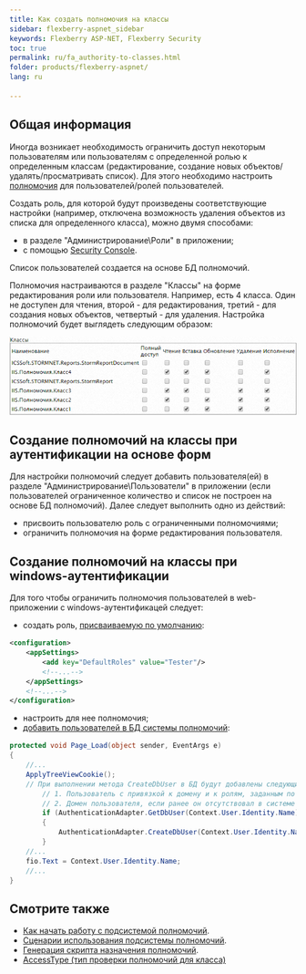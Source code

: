 ```yaml
---
title: Как создать полномочия на классы
sidebar: flexberry-aspnet_sidebar
keywords: Flexberry ASP-NET, Flexberry Security
toc: true
permalink: ru/fa_authority-to-classes.html
folder: products/flexberry-aspnet/
lang: ru

---
```


## Общая информация

Иногда возникает необходимость ограничить доступ некоторым пользователям или пользователям с определенной ролью к определенным классам (редактирование, создание новых объектов/удалять/просматривать список). Для этого необходимо настроить [полномочия](efs_security.html) для пользователей/ролей пользователей.

Создать роль, для которой будут произведены соответствующие настройки (например, отключена возможность удаления объектов из списка для определенного класса), можно двумя способами:
* в разделе "Администрирование\Роли" в приложении;
* с помощью [Security Console](efs_security-console.html).

Список пользователей создается на основе БД полномочий.

Полномочия настраиваются в разделе "Классы" на форме редактирования роли или пользователя. Например, есть 4 класса. Один не доступен для чтения, второй - для редактирования, третий - для создания новых объектов, четвертый - для удаления. Настройка полномочий будет выглядеть следующим образом:

![](/images/pages/products/flexberry-aspnet/aspnet/authority-to-classes.png)

## Создание полномочий на классы при аутентификации на основе форм
Для настройки полномочий следует добавить пользователя(ей) в разделе "Администрирование\Пользователи" в приложении (если пользователей ограниченное количество и список не построен на основе БД полномочий). Далее следует выполнить одно из действий:

* присвоить пользователю роль с ограниченными полномочиями;
* ограничить полномочия на форме редактирования пользователя.

## Создание полномочий на классы при windows-аутентификации
Для того чтобы ограничить полномочия пользователей в web-приложении с windows-аутентификацей следует:

* создать роль, [присваиваемую по умолчанию](fa_authentication-adapter.html):

```xml
<configuration>
	<appSettings>
		<add key="DefaultRoles" value="Tester"/>
		<!--...-->
	</appSettings>
	<!--...-->
</configuration>
```

* настроить для нее полномочия;
* [добавить пользователей в БД системы полномочий](fa_authentication-adapter.html):

```cs
protected void Page_Load(object sender, EventArgs e)
{
	//...
	ApplyTreeViewCookie();
	// При выполнении метода CreateDbUser в БД будут добавлены следующие объекты:
        // 1. Пользователь с привязкой к домену и к ролям, заданным по умолчанию. 
        // 2. Домен пользователя, если ранее он отсутствовал в системе полномочий.
        if (AuthenticationAdapter.GetDbUser(Context.User.Identity.Name) == null)
        {
            AuthenticationAdapter.CreateDbUser(Context.User.Identity.Name);
        }
	//...
	fio.Text = Context.User.Identity.Name;
	//...
}
```

## Смотрите также

* [Как начать работу с подсистемой полномочий](how-to-start-work-with-right-manager.html).
* [Сценарии использования подсистемы полномочий](efs_rights-scenarios.html).
* [Генерация скрипта назначения полномочий](efs_permition-script-generation.html).
* [AccessType (тип проверки полномочий для класса)](efs_access-type.html)
